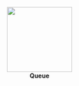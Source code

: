 <p align="center">
<img width="150" src="https://ao-framework.github.io/website/ao.logo.svg"><br>
<b>Queue</b>
</p>
